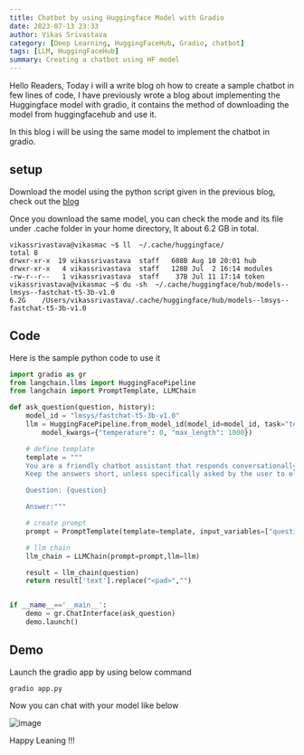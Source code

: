 ```yaml
---
title: Chatbot by using Huggingface Model with Gradio
date: 2023-07-13 23:33
author: Vikas Srivastava
category: [Deep Learning, HuggingFaceHub, Gradio, chatbot]
tags: [LLM, HuggingFaceHub]
summary: Creating a chatbot using HF model
---
```


Hello Readers, Today i will a write blog oh how to create a sample chatbot in few lines of code, I have previously wrote a blog about implementing the Huggingface model with gradio, it contains the method of downloading the model from huggingfacehub and use it.

In this blog i will be using the same model to implement the chatbot in gradio.

## setup
Download the model using the python script given in the previous blog, check out the [blog](https://www.vikassri.com/posts/HuggingFace-Gradio/)

Once you download the same model, you can check the mode and its file under .cache folder in your home directory, It about 6.2 GB in total.

```shell
vikassrivastava@vikasmac ~$ ll  ~/.cache/huggingface/                                                                                                                                         
total 8
drwxr-xr-x  19 vikassrivastava  staff   608B Aug 10 20:01 hub
drwxr-xr-x   4 vikassrivastava  staff   128B Jul  2 16:14 modules
-rw-r--r--   1 vikassrivastava  staff    37B Jul 11 17:14 token
vikassrivastava@vikasmac ~$ du -sh  ~/.cache/huggingface/hub/models--lmsys--fastchat-t5-3b-v1.0                                                                                               
6.2G    /Users/vikassrivastava/.cache/huggingface/hub/models--lmsys--fastchat-t5-3b-v1.0                    
```
## Code
Here is the sample python code to use it 

```python
import gradio as gr
from langchain.llms import HuggingFacePipeline
from langchain import PromptTemplate, LLMChain

def ask_question(question, history):
    model_id = "lmsys/fastchat-t5-3b-v1.0"
    llm = HuggingFacePipeline.from_model_id(model_id=model_id, task="text2text-generation",
        model_kwargs={"temperature": 0, "max_length": 1000})

    # define template 
    template = """
    You are a friendly chatbot assistant that responds conversationally to users' questions.
    Keep the answers short, unless specifically asked by the user to elaborate on something.

    Question: {question}

    Answer:"""

    # create prompt
    prompt = PromptTemplate(template=template, input_variables=["question"])

    # llm chain
    llm_chain = LLMChain(prompt=prompt,llm=llm)

    result = llm_chain(question)
    return result['text'].replace("<pad>","")


if __name__=='__main__':
    demo = gr.ChatInterface(ask_question)
    demo.launch()
```

## Demo

Launch the gradio app by using below command
```shell
gradio app.py
```
Now you can chat with your model like below

![image](../../resource/others/chat.jpeg)

Happy Leaning !!!